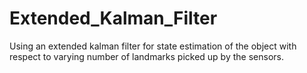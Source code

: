 # Extended_Kalman_Filter
Using an extended kalman filter for state estimation of the object with respect to varying number of landmarks picked up by the sensors.
